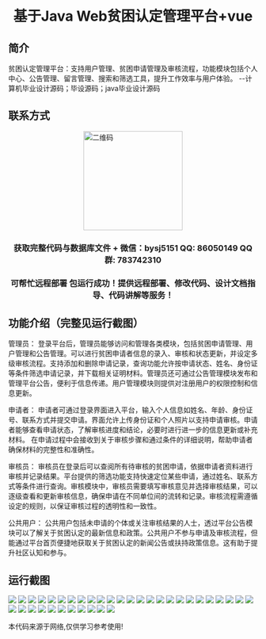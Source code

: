 <p><h1 align="center">基于Java Web贫困认定管理平台+vue</h1></p>

## 简介
贫困认定管理平台：支持用户管理、贫困申请管理及审核流程，功能模块包括个人中心、公告管理、留言管理、搜索和筛选工具，提升工作效率与用户体验。    --计算机毕业设计源码；毕设源码；java毕业设计源码


## 联系方式
<img src="https://bs-1329754181.cos.ap-shanghai.myqcloud.com/wx.jpg" alt="二维码" style="display: block; margin: 0 auto;" width="200px">
<p><h3 align="center">获取完整代码与数据库文件 + 微信：bysj5151 QQ: 86050149 QQ群: 783742310</h3></p>
<p><h3 align="center">可帮忙远程部署 包运行成功！提供远程部署、修改代码、设计文档指导、代码讲解等服务！</h3></p>

## 功能介绍（完整见运行截图）
管理员： 登录平台后，管理员能够访问和管理各类模块，包括贫困申请管理、用户管理和公告管理。可以进行贫困申请者信息的录入、审核和状态更新，并设定多级审核流程。支持添加和删除申请记录，查询功能允许按申请状态、姓名、身份证等条件筛选申请记录，并下载相关证明材料。管理员还可通过公告管理模块发布和管理平台公告，便利于信息传递。用户管理模块则提供对注册用户的权限控制和信息更新。

申请者： 申请者可通过登录界面进入平台，输入个人信息如姓名、年龄、身份证号、联系方式并提交申请。界面允许上传身份证和个人照片以支持申请审核。申请者能够查看申请状态，了解审核进度和结论，必要时进行进一步的信息更新或补充材料。 在申请过程中会接收到关于审核步骤和通过条件的详细说明，帮助申请者确保材料的完整性和准确性。

审核员： 审核员在登录后可以查阅所有待审核的贫困申请，依据申请者资料进行审核并记录结果。平台提供的筛选功能支持快速定位某些申请，通过姓名、联系方式等条件进行查询。审核模块中，审核员需要填写审核意见并选择审核结果，可以逐级查看和更新审核信息，确保申请在不同单位间的流转和记录。审核流程需遵循设定的规则，以保证审核过程的透明性和一致性。

公共用户： 公共用户包括未申请的个体或关注审核结果的人士，透过平台公告模块可以了解关于贫困认定的最新信息和政策。公共用户不参与申请及审核流程，但能通过平台首页便捷地获取关于贫困认定的新闻公告或扶持政策信息。这有助于提升社区认知和参与。


## 运行截图
![](https://bs-1329754181.cos.ap-shanghai.myqcloud.com/ssm/JavaWebPovertyManagementPlatform/img/001.jpg)
![](https://bs-1329754181.cos.ap-shanghai.myqcloud.com/ssm/JavaWebPovertyManagementPlatform/img/002.jpg)
![](https://bs-1329754181.cos.ap-shanghai.myqcloud.com/ssm/JavaWebPovertyManagementPlatform/img/003.jpg)
![](https://bs-1329754181.cos.ap-shanghai.myqcloud.com/ssm/JavaWebPovertyManagementPlatform/img/004.jpg)
![](https://bs-1329754181.cos.ap-shanghai.myqcloud.com/ssm/JavaWebPovertyManagementPlatform/img/005.jpg)
![](https://bs-1329754181.cos.ap-shanghai.myqcloud.com/ssm/JavaWebPovertyManagementPlatform/img/006.jpg)
![](https://bs-1329754181.cos.ap-shanghai.myqcloud.com/ssm/JavaWebPovertyManagementPlatform/img/007.jpg)
![](https://bs-1329754181.cos.ap-shanghai.myqcloud.com/ssm/JavaWebPovertyManagementPlatform/img/008.jpg)
![](https://bs-1329754181.cos.ap-shanghai.myqcloud.com/ssm/JavaWebPovertyManagementPlatform/img/009.jpg)
![](https://bs-1329754181.cos.ap-shanghai.myqcloud.com/ssm/JavaWebPovertyManagementPlatform/img/010.jpg)
![](https://bs-1329754181.cos.ap-shanghai.myqcloud.com/ssm/JavaWebPovertyManagementPlatform/img/011.jpg)
![](https://bs-1329754181.cos.ap-shanghai.myqcloud.com/ssm/JavaWebPovertyManagementPlatform/img/012.jpg)
![](https://bs-1329754181.cos.ap-shanghai.myqcloud.com/ssm/JavaWebPovertyManagementPlatform/img/013.jpg)
![](https://bs-1329754181.cos.ap-shanghai.myqcloud.com/ssm/JavaWebPovertyManagementPlatform/img/014.jpg)
![](https://bs-1329754181.cos.ap-shanghai.myqcloud.com/ssm/JavaWebPovertyManagementPlatform/img/015.jpg)
![](https://bs-1329754181.cos.ap-shanghai.myqcloud.com/ssm/JavaWebPovertyManagementPlatform/img/016.jpg)
![](https://bs-1329754181.cos.ap-shanghai.myqcloud.com/ssm/JavaWebPovertyManagementPlatform/img/017.jpg)
![](https://bs-1329754181.cos.ap-shanghai.myqcloud.com/ssm/JavaWebPovertyManagementPlatform/img/018.jpg)
![](https://bs-1329754181.cos.ap-shanghai.myqcloud.com/ssm/JavaWebPovertyManagementPlatform/img/019.jpg)
![](https://bs-1329754181.cos.ap-shanghai.myqcloud.com/ssm/JavaWebPovertyManagementPlatform/img/020.jpg)
![](https://bs-1329754181.cos.ap-shanghai.myqcloud.com/ssm/JavaWebPovertyManagementPlatform/img/021.jpg)
![](https://bs-1329754181.cos.ap-shanghai.myqcloud.com/ssm/JavaWebPovertyManagementPlatform/img/022.jpg)
![](https://bs-1329754181.cos.ap-shanghai.myqcloud.com/ssm/JavaWebPovertyManagementPlatform/img/023.jpg)
![](https://bs-1329754181.cos.ap-shanghai.myqcloud.com/ssm/JavaWebPovertyManagementPlatform/img/024.jpg)
![](https://bs-1329754181.cos.ap-shanghai.myqcloud.com/ssm/JavaWebPovertyManagementPlatform/img/025.jpg)
![](https://bs-1329754181.cos.ap-shanghai.myqcloud.com/ssm/JavaWebPovertyManagementPlatform/img/026.jpg)
![](https://bs-1329754181.cos.ap-shanghai.myqcloud.com/ssm/JavaWebPovertyManagementPlatform/img/027.jpg)
![](https://bs-1329754181.cos.ap-shanghai.myqcloud.com/ssm/JavaWebPovertyManagementPlatform/img/028.jpg)
![](https://bs-1329754181.cos.ap-shanghai.myqcloud.com/ssm/JavaWebPovertyManagementPlatform/img/029.jpg)
![](https://bs-1329754181.cos.ap-shanghai.myqcloud.com/ssm/JavaWebPovertyManagementPlatform/img/030.jpg)
![](https://bs-1329754181.cos.ap-shanghai.myqcloud.com/ssm/JavaWebPovertyManagementPlatform/img/031.jpg)
![](https://bs-1329754181.cos.ap-shanghai.myqcloud.com/ssm/JavaWebPovertyManagementPlatform/img/032.jpg)
![](https://bs-1329754181.cos.ap-shanghai.myqcloud.com/ssm/JavaWebPovertyManagementPlatform/img/033.jpg)
![](https://bs-1329754181.cos.ap-shanghai.myqcloud.com/ssm/JavaWebPovertyManagementPlatform/img/034.jpg)
![](https://bs-1329754181.cos.ap-shanghai.myqcloud.com/ssm/JavaWebPovertyManagementPlatform/img/035.jpg)
![](https://bs-1329754181.cos.ap-shanghai.myqcloud.com/ssm/JavaWebPovertyManagementPlatform/img/036.jpg)

<p>本代码来源于网络,仅供学习参考使用!</p>
